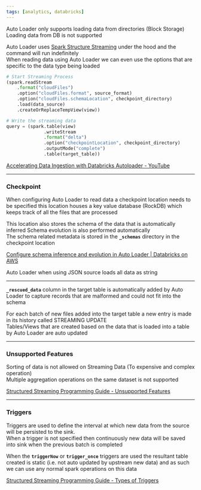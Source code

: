```yaml
---
tags: [analytics, databricks]
---
```


Auto Loader only supports loading data from directories (Block Storage)  
Loading data from DB is not supported

Auto Loader uses [Spark Structure Streaming](../Apache%20Spark/Spark%20Streaming/Spark%20Structure%20Streaming.md) under the hood and the command will run indefinitely  
When reading data using Auto Loader we can even use the options that are specific to the data type being loaded

````python
# Start Streaming Process
(spark.readStream
	.format("cloudFiles")
	.option("cloudFiles.format", source_format)
	.option("cloudFiles.schemaLocation", checkpoint_directory)
	.load(data_source)
	.createOrReplaceTempView(view))

# Write the streaming data
query = (spark.table(view)
              .writeStream
              .format("delta")
              .option("checkpointLocation", checkpoint_directory)
              .outputMode("complete")
              .table(target_table))
````

[Accelerating Data Ingestion with Databricks Autoloader - YouTube](https://www.youtube.com/watch?v=8a38Fv9cpd8)

---

### Checkpoint

When configuring Auto Loader to read data a checkpoint location needs to be specified this location houses a key value database (RockDB) which keeps track of all the files that are processed

This location also stores the schema of the data that is automatically inferred
Schema evolution is also performed automatically  
The schema related metadata is stored in the **`_schemas`** directory in the checkpoint location

[Configure schema inference and evolution in Auto Loader | Databricks on AWS](https://docs.databricks.com/ingestion/auto-loader/schema.html)

Auto Loader when using JSON source loads all data as string

---

**`_rescued_data`** column in the target table is automatically added by Auto Loader to capture records that are malformed and could not fit into the schema

For each batch of new files added into the target table a new entry is made in its history called STREAMING UPDATE  
Tables/Views that are created based on the data that is loaded into a table by Auto Loader are auto updated

---

### Unsupported Features

Sorting of data is not allowed on Streaming Data (To expensive and complex operation)  
Multiple aggregation operations on the same dataset is not supported

[Structured Streaming Programming Guide - Unsupported Features](https://spark.apache.org/docs/latest/structured-streaming-programming-guide.html#unsupported-operations)

---

### Triggers

Triggers are used to define the interval at which new data from the source will be persisted to the sink.  
When a trigger is not specified then continuously new data will be saved into sink when the previous batch is completed

When the **`triggerNow`** or **`trigger_once`** triggers are used the resultant table created is static (i.e. not auto updated by upstream new data) and as such we can use any normal spark operations on this data

[Structured Streaming Programming Guide - Types of Triggers](https://spark.apache.org/docs/latest/structured-streaming-programming-guide.html#triggers)
